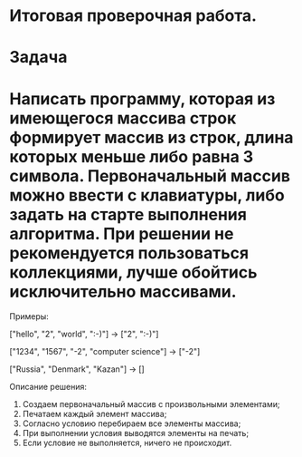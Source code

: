 # Итоговая проверочная работа.
# Задача
# Написать программу, которая из имеющегося массива строк формирует массив из строк, длина которых меньше либо равна 3 символа. Первоначальный массив можно ввести с клавиатуры, либо задать на старте выполнения алгоритма. При решении не рекомендуется пользоваться коллекциями, лучше обойтись исключительно массивами.

Примеры:

["hello", "2", "world", ":-)"] -> ["2", ":-)"]

["1234", "1567", "-2", "computer science"] -> ["-2"]

["Russia", "Denmark", "Kazan"] -> []

Описание решения:
1) Создаем первоначальный массив с произвольными элементами;
2) Печатаем каждый элемент массива;
3) Согласно условию перебираем все элементы массива;
4) При выполнении условия выводятся элементы на печать;
5) Если условие не выполняется, ничего не происходит.
